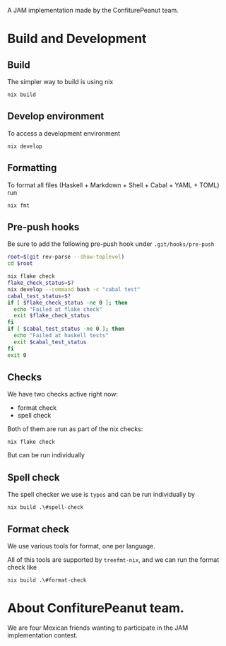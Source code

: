 A JAM implementation made by the ConfiturePeanut team.

# Build and Development

## Build

The simpler way to build is using nix

```
nix build
```

## Develop environment

To access a development environment

```
nix develop
```

## Formatting

To format all files (Haskell + Markdown + Shell + Cabal + YAML + TOML) run

```
nix fmt
```

## Pre-push hooks

Be sure to add the following pre-push hook under `.git/hooks/pre-push`

```bash
root=$(git rev-parse --show-toplevel)
cd $root

nix flake check
flake_check_status=$?
nix develop --command bash -c "cabal test"
cabal_test_status=$?
if [ $flake_check_status -ne 0 ]; then
  echo "Failed at flake check"
  exit $flake_check_status
fi
if [ $cabal_test_status -ne 0 ]; then
  echo "Failed at haskell tests"
  exit $cabal_test_status
fi
exit 0
```

## Checks

We have two checks active right now:

- format check
- spell check

Both of them are run as part of the nix checks:

```
nix flake check
```

But can be run individually

## Spell check

The spell checker we use is `typos` and can be run individually by

```
nix build .\#spell-check
```

## Format check

We use various tools for format, one per language.

All of this tools are supported by `treefmt-nix`, and we can run the format
check like

```
nix build .\#format-check
```

# About ConfiturePeanut team.

We are four Mexican friends wanting to participate in the JAM implementation
contest.
